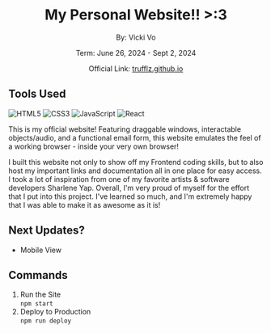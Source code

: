 <h1 align=center> My Personal Website!! >:3 </h1>
<p align=center> By: Vicki Vo</p>
<p align=center> Term: June 26, 2024 - Sept 2, 2024</p>
<p align=center>Official Link: <a href='trufflz.github.io'>trufflz.github.io</a></p>

## Tools Used
![HTML5](https://img.shields.io/badge/html5-%23E34F26.svg?style=for-the-badge&logo=html5&logoColor=white)
![CSS3](https://img.shields.io/badge/css3-%231572B6.svg?style=for-the-badge&logo=css3&logoColor=white)
![JavaScript](https://img.shields.io/badge/javascript-%23323330.svg?style=for-the-badge&logo=javascript&logoColor=%23F7DF1E)
![React](https://img.shields.io/badge/react-%2320232a.svg?style=for-the-badge&logo=react&logoColor=%2361DAFB)  
 
  
This is my official website! Featuring draggable windows, interactable objects/audio, and a functional email form, this website emulates the feel of a working browser - inside your very own browser!

I built this website not only to show off my Frontend coding skills, but to also host my important links and documentation all in one place for easy access. I took a lot of inspiration from one of my favorite artists & software developers Sharlene Yap. Overall, I'm very proud of myself for the effort that I put into this project. I've learned so much, and I'm extremely happy that I was able to make it as awesome as it is!


## Next Updates?
* Mobile View
  

## Commands
1) Run the Site  
`npm start`  
2) Deploy to Production  
`npm run deploy`
